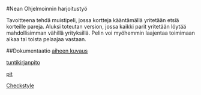 #Nean Ohjelmoinnin harjoitustyö

Tavoitteena tehdä muistipeli, jossa kortteja kääntämällä yritetään etsiä korteille pareja. Aluksi toteutan version, jossa kaikki parit yritetään löytää mahdollisimman vähillä yrityksillä. Pelin voi myöhemmin laajentaa toimimaan aikaa tai toista pelaajaa vastaan. 

##Dokumentaatio
[aiheen kuvaus](dokumentaatio/aiheenKuvausJaRakenne.md)

[tuntikirjanpito](dokumentaatio/tuntikirjanpito.md)

[pit](https://htmlpreview.github.io/?https://github.com/Nuukkeli/NeanOhjelmoinninHT/blob/master/dokumentaatio/pit/201610061426/index.html)

[Checkstyle](https://htmlpreview.github.io/?https://github.com/Nuukkeli/NeanOhjelmoinninHT/blob/master/dokumentaatio/site/checkstyle.html)
